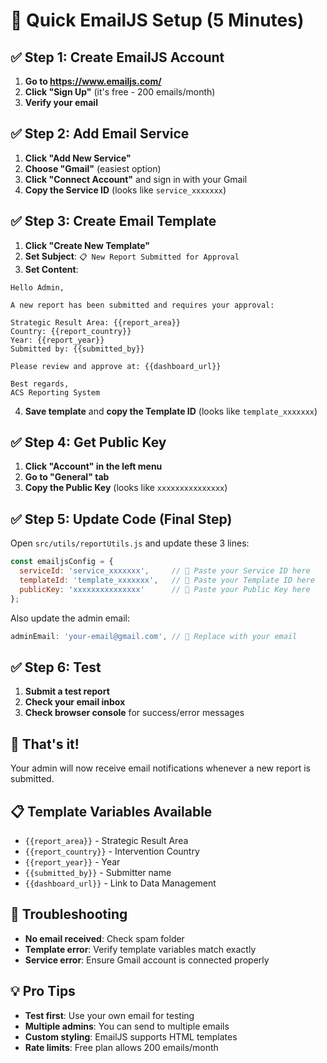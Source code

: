 # 🚀 Quick EmailJS Setup (5 Minutes)

## ✅ Step 1: Create EmailJS Account

1. **Go to https://www.emailjs.com/**
2. **Click "Sign Up"** (it's free - 200 emails/month)
3. **Verify your email**

## ✅ Step 2: Add Email Service

1. **Click "Add New Service"**
2. **Choose "Gmail"** (easiest option)
3. **Click "Connect Account"** and sign in with your Gmail
4. **Copy the Service ID** (looks like `service_xxxxxxx`)

## ✅ Step 3: Create Email Template

1. **Click "Create New Template"**
2. **Set Subject**: `📋 New Report Submitted for Approval`
3. **Set Content**:
```
Hello Admin,

A new report has been submitted and requires your approval:

Strategic Result Area: {{report_area}}
Country: {{report_country}}
Year: {{report_year}}
Submitted by: {{submitted_by}}

Please review and approve at: {{dashboard_url}}

Best regards,
ACS Reporting System
```
4. **Save template** and **copy the Template ID** (looks like `template_xxxxxxx`)

## ✅ Step 4: Get Public Key

1. **Click "Account" in the left menu**
2. **Go to "General" tab**
3. **Copy the Public Key** (looks like `xxxxxxxxxxxxxxx`)

## ✅ Step 5: Update Code (Final Step)

Open `src/utils/reportUtils.js` and update these 3 lines:

```javascript
const emailjsConfig = {
  serviceId: 'service_xxxxxxx',     // 🔧 Paste your Service ID here
  templateId: 'template_xxxxxxx',   // 🔧 Paste your Template ID here  
  publicKey: 'xxxxxxxxxxxxxxx'      // 🔧 Paste your Public Key here
};
```

Also update the admin email:
```javascript
adminEmail: 'your-email@gmail.com', // 🔧 Replace with your email
```

## ✅ Step 6: Test

1. **Submit a test report**
2. **Check your email inbox**
3. **Check browser console** for success/error messages

## 🎯 That's it! 

Your admin will now receive email notifications whenever a new report is submitted.

## 📋 Template Variables Available

- `{{report_area}}` - Strategic Result Area
- `{{report_country}}` - Intervention Country  
- `{{report_year}}` - Year
- `{{submitted_by}}` - Submitter name
- `{{dashboard_url}}` - Link to Data Management

## 🔧 Troubleshooting

- **No email received**: Check spam folder
- **Template error**: Verify template variables match exactly
- **Service error**: Ensure Gmail account is connected properly

## 💡 Pro Tips

- **Test first**: Use your own email for testing
- **Multiple admins**: You can send to multiple emails
- **Custom styling**: EmailJS supports HTML templates
- **Rate limits**: Free plan allows 200 emails/month 